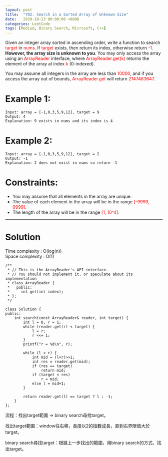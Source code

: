 ```yaml
---
layout: post
title:  "702. Search in a Sorted Array of Unknown Size"
date:   2020-10-23 00:00:00 +0800
categories: LeetCode
tags: [Medium, Binary Search, Microsoft, C++]
---
```

Given an integer array sorted in ascending order, write a function to search <font color="red">target</font> in <font color="red">nums</font>.  If <font color="red">target</font> exists, then return its index, otherwise return <font color="red">-1</font>. **However, the array size is unknown to you**. You may only access the array using an <font color="red">ArrayReader</font> interface, where <font color="red">ArrayReader.get(k)</font> returns the element of the array at index <font color="red">k</font> (0-indexed).

You may assume all integers in the array are less than <font color="red">10000</font>, and if you access the array out of bounds, <font color="red">ArrayReader.get</font> will return <font color="red">2147483647</font>.

# Example 1:  
	Input: array = [-1,0,3,5,9,12], target = 9
	Output: 4
	Explanation: 9 exists in nums and its index is 4

# Example 2:  
	Input: array = [-1,0,3,5,9,12], target = 2
	Output: -1
	Explanation: 2 does not exist in nums so return -1

# Constraints:  
- You may assume that all elements in the array are unique.
- The value of each element in the array will be in the range <font color="red">[-9999, 9999]</font>.
- The length of the array will be in the range <font color="red">[1, 10^4]</font>.

______________________  

# Solution  

Time complexity : O(log(n))  
Space complexity : O(1)  

	/**
	 * // This is the ArrayReader's API interface.
	 * // You should not implement it, or speculate about its implementation
	 * class ArrayReader {
	 *   public:
	 *     int get(int index);
	 * };
	 */

	class Solution {
	public:
	    int search(const ArrayReader& reader, int target) {
	        int l = 0, r = 1;
	        while (reader.get(r) < target) {
	            l = r;
	            r <<= 1;
	        }
	        printf("r = %d\n", r);
	        
	        while (l < r) {
	            int mid = (l+r)>>1;
	            int res = reader.get(mid);
	            if (res == target)
	                return mid;
	            if (target < res)
	                r = mid;
	            else l = mid+1;
	        }
	        
	        return reader.get(l) == target ? l : -1;
	    }
	};

流程：找出target範圍 → binary search尋找target。  

找出target範圍：window往右移，長度以2的指數成長，直到右界限值大於target。

binary search尋找target：根據上一步找出的範圍，用binary search的方式，找出target。